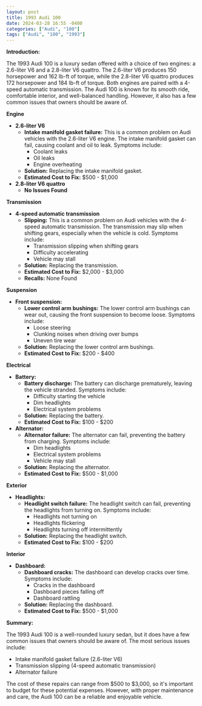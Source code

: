 ```yaml
---
layout: post
title: 1993 Audi 100
date: 2024-03-28 16:55 -0400
categories: ["Audi", "100"]
tags: ["Audi", "100", "1993"]
---
```

**Introduction:**

The 1993 Audi 100 is a luxury sedan offered with a choice of two engines: a 2.6-liter V6 and a 2.8-liter V6 quattro. The 2.6-liter V6 produces 150 horsepower and 162 lb-ft of torque, while the 2.8-liter V6 quattro produces 172 horsepower and 184 lb-ft of torque. Both engines are paired with a 4-speed automatic transmission. The Audi 100 is known for its smooth ride, comfortable interior, and well-balanced handling. However, it also has a few common issues that owners should be aware of.

**Engine**

* **2.6-liter V6**
    * **Intake manifold gasket failure:** This is a common problem on Audi vehicles with the 2.6-liter V6 engine. The intake manifold gasket can fail, causing coolant and oil to leak. Symptoms include:
        * Coolant leaks
        * Oil leaks
        * Engine overheating
    * **Solution:** Replacing the intake manifold gasket.
    * **Estimated Cost to Fix:** $500 - $1,000
* **2.8-liter V6 quattro**
    * **No Issues Found**

**Transmission**

* **4-speed automatic transmission**
    * **Slipping:** This is a common problem on Audi vehicles with the 4-speed automatic transmission. The transmission may slip when shifting gears, especially when the vehicle is cold. Symptoms include:
        * Transmission slipping when shifting gears
        * Difficulty accelerating
        * Vehicle may stall
    * **Solution:** Replacing the transmission.
    * **Estimated Cost to Fix:** $2,000 - $3,000
    * **Recalls:** None Found

**Suspension**

* **Front suspension:**
    * **Lower control arm bushings:** The lower control arm bushings can wear out, causing the front suspension to become loose. Symptoms include:
        * Loose steering
        * Clunking noises when driving over bumps
        * Uneven tire wear
    * **Solution:** Replacing the lower control arm bushings.
    * **Estimated Cost to Fix:** $200 - $400

**Electrical**

* **Battery:**
    * **Battery discharge:** The battery can discharge prematurely, leaving the vehicle stranded. Symptoms include:
        * Difficulty starting the vehicle
        * Dim headlights
        * Electrical system problems
    * **Solution:** Replacing the battery.
    * **Estimated Cost to Fix:** $100 - $200
* **Alternator:**
    * **Alternator failure:** The alternator can fail, preventing the battery from charging. Symptoms include:
        * Dim headlights
        * Electrical system problems
        * Vehicle may stall
    * **Solution:** Replacing the alternator.
    * **Estimated Cost to Fix:** $500 - $1,000

**Exterior**

* **Headlights:**
    * **Headlight switch failure:** The headlight switch can fail, preventing the headlights from turning on. Symptoms include:
        * Headlights not turning on
        * Headlights flickering
        * Headlights turning off intermittently
    * **Solution:** Replacing the headlight switch.
    * **Estimated Cost to Fix:** $100 - $200

**Interior**

* **Dashboard:**
    * **Dashboard cracks:** The dashboard can develop cracks over time. Symptoms include:
        * Cracks in the dashboard
        * Dashboard pieces falling off
        * Dashboard rattling
    * **Solution:** Replacing the dashboard.
    * **Estimated Cost to Fix:** $500 - $1,000

**Summary:**

The 1993 Audi 100 is a well-rounded luxury sedan, but it does have a few common issues that owners should be aware of. The most serious issues include:

* Intake manifold gasket failure (2.6-liter V6)
* Transmission slipping (4-speed automatic transmission)
* Alternator failure

The cost of these repairs can range from $500 to $3,000, so it's important to budget for these potential expenses. However, with proper maintenance and care, the Audi 100 can be a reliable and enjoyable vehicle.
